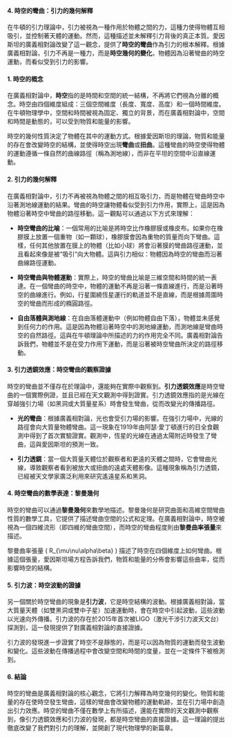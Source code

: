 #### 4. 時空的彎曲：引力的幾何解釋

在牛頓的引力理論中，引力被視為一種作用於物體之間的力，這種力使得物體互相吸引，並控制著天體的運動。然而，這種描述並未解釋引力背後的真正本質。愛因斯坦的廣義相對論改變了這一觀念，提供了**時空的彎曲**作為引力的根本解釋。根據廣義相對論，引力不再是一種力，而是**時空幾何的變化**，物體因為沿著彎曲的時空運動，而看似受到引力的影響。

#### 1. 時空的概念

在廣義相對論中，**時空**指的是時間和空間的統一結構，不再將它們視為分離的概念。時空由四個維度組成：三個空間維度（長度、寬度、高度）和一個時間維度。在牛頓物理學中，空間和時間被視為固定、獨立的背景，而在廣義相對論中，空間和時間是動態的，可以受到物質和能量的影響。

時空的幾何性質決定了物體在其中的運動方式。根據愛因斯坦的理論，物質和能量的存在會改變時空的結構，並使得時空出現**彎曲**或**扭曲**。這種彎曲的時空使得物體的運動遵循一條自然的曲線路徑（稱為測地線），而非在平坦的空間中沿直線運動。

#### 2. 引力的幾何解釋

在廣義相對論中，引力不再被視為物體之間的相互吸引力，而是物體在彎曲時空中沿著測地線運動的結果。彎曲的時空讓物體看似受到引力作用，實際上，這是因為物體沿著時空中彎曲的路徑移動。這一觀點可以通過以下方式來理解：

- **時空彎曲的比喻**：一個常用的比喻是將時空比作橡膠膜或橡皮布。如果你在橡膠膜上放置一個重物（如一顆球），橡膠膜會因為重物的質量而向下彎曲。這樣，任何其他放置在膜上的物體（比如小球）將會沿著膜的彎曲路徑運動，並且看起來像是被“吸引”向大物體。這與引力相似：物體因為時空的彎曲而沿著曲線路徑運動。

- **時空彎曲與物體運動**：實際上，時空的彎曲比喻是三維空間和時間的統一表達。在一個彎曲的時空中，物體的運動不再是沿著一條直線進行，而是沿著時空的曲線進行。例如，行星圍繞恆星運行的軌道並不是直線，而是根據周圍時空的彎曲而形成的橢圓路徑。

- **自由落體與測地線**：在自由落體運動中（例如物體自由下落），物體並未感覺到任何力的作用。這是因為物體沿著時空中的測地線運動，而測地線是彎曲時空的自然路徑。這與在牛頓理論中所描述的力的作用完全不同。廣義相對論告訴我們，物體並不是在受力作用下運動，而是沿著被時空彎曲所決定的路徑移動。

#### 3. 引力透鏡效應：時空彎曲的觀察證據

時空的彎曲並不僅存在於理論中，還能夠在實際中觀察到。**引力透鏡效應**是時空彎曲的一個實際例證，並且已經在天文觀測中得到證實。引力透鏡效應指的是光線在穿越強引力場（如黑洞或大質量星系）時會發生彎曲，從而改變光的傳播路徑。

- **光的彎曲**：根據廣義相對論，光也會受引力場的影響。在強引力場中，光線的路徑會向大質量物體彎曲。這一現象在1919年由阿瑟·愛丁頓進行的日全食觀測中得到了首次實驗證實。觀測中，恆星的光線在通過太陽附近時發生了彎曲，這與愛因斯坦的預測一致。

- **引力透鏡**：當一個大質量天體位於觀察者和更遠的天體之間時，它會彎曲光線，導致觀察者看到被放大或扭曲的遠處天體影像。這種現象稱為引力透鏡，已經被天文學家廣泛利用來研究遙遠星系和黑洞。

#### 4. 時空彎曲的數學表達：黎曼幾何

時空的彎曲可以通過**黎曼幾何**來數學地描述。黎曼幾何是研究曲面和高維空間彎曲性質的數學工具，它提供了描述彎曲空間的公式和定理。在廣義相對論中，時空被視為一個四維流形（即四維的彎曲空間），而時空的彎曲程度則由**黎曼曲率張量**來描述。

黎曼曲率張量 \( R_{\mu\nu\alpha\beta} \) 描述了時空在四個維度上如何彎曲。根據這個張量，愛因斯坦場方程告訴我們，物質和能量的分佈會影響這些曲率，從而影響時空的結構。

#### 5. 引力波：時空波動的證據

另一個關於時空彎曲的現象是**引力波**，它是時空結構的波動。根據廣義相對論，當大質量天體（如雙黑洞或雙中子星）加速運動時，會在時空中引起波動，這些波動以光速向外傳播。引力波的存在於2015年首次被LIGO（激光干涉引力波天文台）探測到，這一發現提供了對廣義相對論的直接證據。

引力波的發現進一步證實了時空不是靜態的，而是可以因為物質的運動而發生波動和變化。這些波動在傳播過程中會改變空間和時間的度量，並在一定條件下被檢測到。

#### 6. 結論

時空的彎曲是廣義相對論的核心觀念，它將引力解釋為時空幾何的變化。物質和能量的存在使時空發生彎曲，這樣的彎曲會改變物體的運動軌跡，並在引力場中創造出引力效應。時空的彎曲不僅在數學上有所描述，還能在實際的天文觀測中觀察到，像引力透鏡效應和引力波的發現，都是時空彎曲的直接證據。這一理論的提出徹底改變了我們對引力的理解，並開創了現代物理學的新篇章。